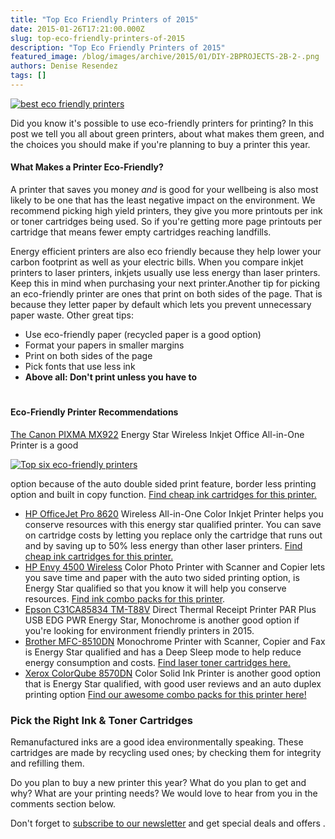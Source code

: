 ```yaml
---
title: "Top Eco Friendly Printers of 2015"
date: 2015-01-26T17:21:00.000Z
slug: top-eco-friendly-printers-of-2015
description: "Top Eco Friendly Printers of 2015"
featured_image: /blog/images/archive/2015/01/DIY-2BPROJECTS-2B-2-.png
authors: Denise Resendez
tags: []
---
```


[![best eco friendly printers](/blog/images/archive/2015/01/DIY-2BPROJECTS-2B-2-.png "Top Eco-Friendly Printers of 2015")](/blog/images/archive/2015/01/DIY-2BPROJECTS-2B-2-.png)

Did you know it's possible to use eco-friendly printers for printing? In this post we tell you all about green printers, about what makes them green, and the choices you should make if you're planning to buy a printer this year.

#### What Makes a Printer Eco-Friendly?

A printer that saves you money _and_ is good for your wellbeing is also most likely to be one that has the least negative impact on the environment. We recommend picking high yield printers, they give you more printouts per ink or toner cartridges being used. So if you're getting more page printouts per cartridge that means fewer empty cartridges reaching landfills.

Energy efficient printers are also eco friendly because they help lower your carbon footprint as well as your electric bills. When you compare inkjet printers to laser printers, inkjets usually use less energy than laser printers. Keep this in mind when purchasing your next printer.Another tip for picking an eco-friendly printer are ones that print on both sides of the page. That is because they letter paper by default which lets you prevent unnecessary paper waste. Other great tips:

* Use eco-friendly paper (recycled paper is a good option)
* Format your papers in smaller margins
* Print on both sides of the page
* Pick fonts that use less ink
* **Above all: Don't print unless you have to**

#
#### Eco-Friendly Printer Recommendations

[The Canon PIXMA MX922](http://www.amazon.com/Canon-MX922-Wireless-Printer-Scanner/dp/B00AVWKUJS/) Energy Star Wireless Inkjet Office All-in-One Printer is a good

[![Top six eco-friendly printers](/blog/images/archive/2015/01/DIY-2BPROJECTS-2B-3-.png)](/blog/images/archive/2015/01/DIY-2BPROJECTS-2B-3-.png)

option because of the auto double sided print feature, border less printing option and built in copy function.
[Find cheap ink cartridges for this printer.](https://www.tomatoink.com/Canon-Pixma-MX922-Ink-Cartridges)
* [HP OfficeJet Pro 8620](http://www.amazon.com/HP-OfficeJet-Wireless-A7F65A-B1H/dp/B00J8NBVYE/) Wireless All-in-One Color Inkjet Printer helps you conserve resources with this energy star qualified printer. You can save on cartridge costs by letting you replace only the cartridge that runs out and by saving up to 50% less energy than other laser printers.
[Find cheap ink cartridges for this printer.](https://www.tomatoink.com/HP-OfficeJet-Pro-8620-Ink-Cartridges)
* [HP Envy 4500 Wireless](http://www.amazon.com/HP-Envy-4500-Wireless-Printer/dp/B00CIDQ470/) Color Photo Printer with Scanner and Copier lets you save time and paper with the auto two sided printing option, is Energy Star qualified so that you know it will help you conserve resources.
[Find ink combo packs for this printer](https://www.tomatoink.com/HP-Envy-4500-e-All-in-one-Ink-Cartridges).
* [Epson C31CA85834 TM-T88V](http://www.amazon.com/Epson-C31CA85834-TM-T88V-Thermal-Monochrome/dp/B0051HMNW0/) Direct Thermal Receipt Printer PAR Plus USB EDG PWR Energy Star, Monochrome is another good option if you're looking for environment friendly printers in 2015.
* [Brother MFC-8510DN](http://www.amazon.com/Brother-MFC8510DN-Monochrome-Printer-Scanner/dp/B008CJ1LYK/) Monochrome Printer with Scanner, Copier and Fax is Energy Star qualified and has a Deep Sleep mode to help reduce energy consumption and costs.
[Find laser toner cartridges here.](https://www.tomatoink.com/index.php/Brother-MFC-8510DN-Toner-Cartridges)
* [Xerox ColorQube 8570DN](http://www.amazon.com/ColorQube-8570DN-Printer-Duplex-Ethernet/dp/B00IWZ9N30/) Color Solid Ink Printer is another good option that is Energy Star qualified, with good user reviews and an auto duplex printing option
[Find our awesome combo packs for this printer here!](https://www.tomatoink.com/index.php/Xerox-ColorQube-8570DN-Ink-Cartridges)

### Pick the Right Ink & Toner Cartridges

Remanufactured inks are a good idea environmentally speaking. These cartridges are made by recycling used ones; by checking them for integrity and refilling them.

Do you plan to buy a new printer this year? What do you plan to get and why? What are your printing needs? We would love to hear from you in the comments section below.

Don't forget to [subscribe to our newsletter](https://www.tomatoink.com/welcome/subscribe) and get special deals and offers .